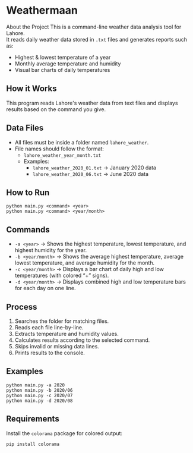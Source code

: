 ﻿# Weathermaan
 About the Project
This is a command-line weather data analysis tool for Lahore.  
It reads daily weather data stored in `.txt` files and generates reports such as:
- Highest & lowest temperature of a year
- Monthly average temperature and humidity
- Visual bar charts of daily temperatures

## How it Works
This program reads Lahore's weather data from text files and displays results based on the command you give.

## Data Files
- All files must be inside a folder named `lahore_weather`.
- File names should follow the format:
  - `lahore_weather_year_month.txt`
  - Examples:
    - `lahore_weather_2020_01.txt` → January 2020 data
    - `lahore_weather_2020_06.txt` → June 2020 data

## How to Run
```
python main.py <command> <year>  
python main.py <command> <year/month>
```

## Commands
- `-a <year>` → Shows the highest temperature, lowest temperature, and highest humidity for the year.
- `-b <year/month>` → Shows the average highest temperature, average lowest temperature, and average humidity for the month.
- `-c <year/month>` → Displays a bar chart of daily high and low temperatures (with colored “+” signs).
- `-d <year/month>` → Displays combined high and low temperature bars for each day on one line.

## Process
1. Searches the folder for matching files.
2. Reads each file line-by-line.
3. Extracts temperature and humidity values.
4. Calculates results according to the selected command.
5. Skips invalid or missing data lines.
6. Prints results to the console.

## Examples
```
python main.py -a 2020  
python main.py -b 2020/06  
python main.py -c 2020/07  
python main.py -d 2020/08
```

## Requirements
Install the `colorama` package for colored output:
```
pip install colorama
```


